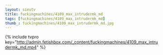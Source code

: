 ```yaml
--- 
layout: sieutv
title: fuckingmachines/4109_max_intrudermk_md
tags: [fuckingmachines/4109_max_intrudermk_md]
thumb_: fuckingmachines/4109_max_intrudermk_md.jpg
---
```

{% include tvpro key="http://admin.fetishbox.com/_content/fuckingmachines/4109_max_intrudermk_md.mp4" %} 
